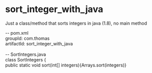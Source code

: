 # sort\_integer\_with_java

Just a class/method that sorts integers in java (1.8), no main method


-- pom.xml <br/>
groupId:    com.thomas<br/>
artifactId: sort\_integer\_with_java<br/>
<br/>
-- SortIntegers.java<br/>
class SortIntegers {<br/>
	public static void sort(int[] integers){Arrays.sort(integers)}<br/>
	

